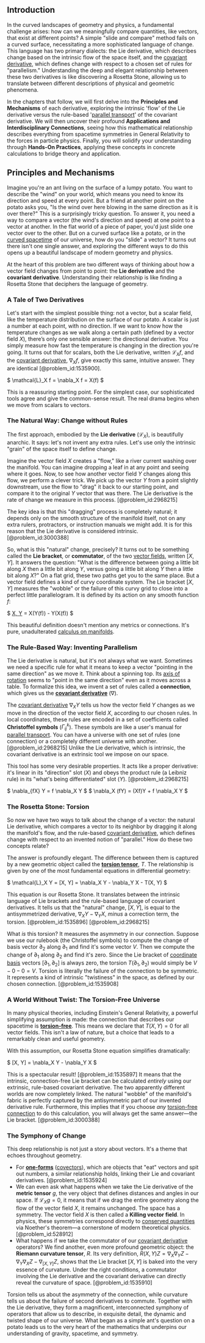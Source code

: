 ## Introduction
In the curved landscapes of geometry and physics, a fundamental challenge arises: how can we meaningfully compare quantities, like vectors, that exist at different points? A simple "slide and compare" method fails on a curved surface, necessitating a more sophisticated language of change. This language has two primary dialects: the Lie derivative, which describes change based on the intrinsic flow of the space itself, and the [covariant derivative](@article_id:151982), which defines change with respect to a chosen set of rules for "parallelism." Understanding the deep and elegant relationship between these two derivatives is like discovering a Rosetta Stone, allowing us to translate between different descriptions of physical and geometric phenomena.

In the chapters that follow, we will first delve into the **Principles and Mechanisms** of each derivative, exploring the intrinsic 'flow' of the Lie derivative versus the rule-based '[parallel transport](@article_id:160177)' of the covariant derivative. We will then uncover their profound **Applications and Interdisciplinary Connections**, seeing how this mathematical relationship describes everything from spacetime symmetries in General Relativity to the forces in particle physics. Finally, you will solidify your understanding through **Hands-On Practices**, applying these concepts in concrete calculations to bridge theory and application.

## Principles and Mechanisms

Imagine you're an ant living on the surface of a lumpy potato. You want to describe the "wind" on your world, which means you need to know its direction and speed at every point. But a friend at another point on the potato asks you, "Is the wind over here blowing in the same direction as it is over there?" This is a surprisingly tricky question. To answer it, you need a way to compare a vector (the wind's direction and speed) at one point to a vector at another. In the flat world of a piece of paper, you'd just slide one vector over to the other. But on a curved surface like a potato, or in the [curved spacetime](@article_id:184444) of our universe, how do you "slide" a vector? It turns out there isn't one single answer, and exploring the different ways to do this opens up a beautiful landscape of modern geometry and physics.

At the heart of this problem are two different ways of thinking about how a vector field changes from point to point: the **Lie derivative** and the **covariant derivative**. Understanding their relationship is like finding a Rosetta Stone that deciphers the language of geometry.

### A Tale of Two Derivatives

Let's start with the simplest possible thing: not a vector, but a scalar field, like the temperature distribution on the surface of our potato. A scalar is just a number at each point, with no direction. If we want to know how the temperature changes as we walk along a certain path (defined by a vector field $X$), there’s only one sensible answer: the directional derivative. You simply measure how fast the temperature is changing in the direction you're going. It turns out that for scalars, both the Lie derivative, written $\mathcal{L}_X f$, and the [covariant derivative](@article_id:151982), $\nabla_X f$, give exactly this same, intuitive answer. They are identical [@problem_id:1535900].

$ \mathcal{L}_X f = \nabla_X f = X(f) $

This is a reassuring starting point. For the simplest case, our sophisticated tools agree and give the common-sense result. The real drama begins when we move from scalars to vectors.

### The Natural Way: Change without Rules

The first approach, embodied by the **Lie derivative** ($\mathcal{L}_X$), is beautifully anarchic. It says: let's not invent any extra rules. Let's use only the intrinsic "grain" of the space itself to define change.

Imagine the vector field $X$ creates a "flow," like a river current washing over the manifold. You can imagine dropping a leaf in at any point and seeing where it goes. Now, to see how another vector field $Y$ changes along this flow, we perform a clever trick. We pick up the vector $Y$ from a point slightly downstream, use the flow to "drag" it back to our starting point, and compare it to the original $Y$ vector that was there. The Lie derivative is the rate of change we measure in this process. [@problem_id:2968215]

The key idea is that this "dragging" process is completely natural; it depends only on the smooth structure of the manifold itself, not on any extra rulers, protractors, or instruction manuals we might add. It is for this reason that the Lie derivative is considered intrinsic. [@problem_id:3000388]

So, what is this "natural" change, precisely? It turns out to be something called the **Lie bracket**, or **commutator**, of the two [vector fields](@article_id:160890), written $[X, Y]$. It answers the question: "What is the difference between going a little bit along $X$ then a little bit along $Y$, versus going a little bit along $Y$ then a little bit along $X$?" On a flat grid, these two paths get you to the same place. But a vector field defines a kind of curvy coordinate system. The Lie bracket $[X, Y]$ measures the "wobble" or the failure of this curvy grid to close into a perfect little parallelogram. It is defined by its action on any smooth function $f$:

$ [X, Y](f) = X(Y(f)) - Y(X(f)) $

This beautiful definition doesn't mention any metrics or connections. It's pure, unadulterated [calculus on manifolds](@article_id:269713).

### The Rule-Based Way: Inventing Parallelism

The Lie derivative is natural, but it's not always what we want. Sometimes we need a specific rule for what it means to keep a vector "pointing in the same direction" as we move it. Think about a spinning top. Its [axis of rotation](@article_id:186600) seems to "point in the same direction" even as it moves across a table. To formalize this idea, we invent a set of rules called a **connection**, which gives us the **[covariant derivative](@article_id:151982)** ($\nabla$).

The [covariant derivative](@article_id:151982) $\nabla_X Y$ tells us how the vector field $Y$ changes as we move in the direction of the vector field $X$, according to our chosen rules. In local coordinates, these rules are encoded in a set of coefficients called **Christoffel symbols** ($\Gamma^k_{ij}$). These symbols are like a user's manual for [parallel transport](@article_id:160177). You can have a universe with one set of rules (one connection) or a completely different universe with another. [@problem_id:2968215] Unlike the Lie derivative, which is intrinsic, the covariant derivative is an extrinsic tool we impose on our space.

This tool has some very desirable properties. It acts like a proper derivative: it's linear in its "direction" slot ($X$) and obeys the product rule (a Leibniz rule) in its "what's being differentiated" slot ($Y$). [@problem_id:2968215]

$ \nabla_{fX} Y = f \nabla_X Y $
$ \nabla_X (fY) = (Xf)Y + f \nabla_X Y $

### The Rosetta Stone: Torsion

So now we have two ways to talk about the change of a vector: the natural Lie derivative, which compares a vector to its neighbor by dragging it along the manifold's flow, and the rule-based [covariant derivative](@article_id:151982), which defines change with respect to an invented notion of "parallel." How do these two concepts relate?

The answer is profoundly elegant. The difference between them is captured by a new geometric object called the **[torsion tensor](@article_id:203643)**, $T$. The relationship is given by one of the most fundamental equations in differential geometry:

$ \mathcal{L}_X Y = [X, Y] = \nabla_X Y - \nabla_Y X - T(X, Y) $

This equation is our Rosetta Stone. It translates between the intrinsic language of Lie brackets and the rule-based language of covariant derivatives. It tells us that the "natural" change, $[X, Y]$, is equal to the antisymmetrized derivative, $\nabla_X Y - \nabla_Y X$, *minus* a correction term, the torsion. [@problem_id:1535896] [@problem_id:2968215]

What *is* this torsion? It measures the asymmetry in our connection. Suppose we use our rulebook (the Christoffel symbols) to compute the change of basis vector $\partial_2$ along $\partial_1$ and find it's some vector $V$. Then we compute the change of $\partial_1$ along $\partial_2$ and find it's zero. Since the Lie bracket of [coordinate basis](@article_id:269655) vectors $[\partial_1, \partial_2]$ is always zero, the torsion $T(\partial_1, \partial_2)$ would simply be $V - 0 - 0 = V$. Torsion is literally the failure of the connection to be symmetric. It represents a kind of intrinsic "twistiness" in the space, as defined by our chosen connection. [@problem_id:1535908]

### A World Without Twist: The Torsion-Free Universe

In many physical theories, including Einstein's General Relativity, a powerful simplifying assumption is made: the connection that describes our spacetime is **[torsion-free](@article_id:161170)**. This means we declare that $T(X, Y) = 0$ for all vector fields. This isn't a law of nature, but a choice that leads to a remarkably clean and useful geometry.

With this assumption, our Rosetta Stone equation simplifies dramatically:

$ [X, Y] = \nabla_X Y - \nabla_Y X $

This is a spectacular result! [@problem_id:1535897] It means that the intrinsic, connection-free Lie bracket can be calculated *entirely* using our extrinsic, rule-based covariant derivative. The two apparently different worlds are now completely linked. The natural "wobble" of the manifold's fabric is perfectly captured by the antisymmetric part of our invented derivative rule. Furthermore, this implies that if you choose *any* [torsion-free connection](@article_id:180843) to do this calculation, you will always get the same answer—the Lie bracket. [@problem_id:3000388]

### The Symphony of Change

This deep relationship is not just a story about vectors. It's a theme that echoes throughout geometry.
*   For **[one-forms](@article_id:269898)** ([covectors](@article_id:157233)), which are objects that "eat" vectors and spit out numbers, a similar relationship holds, linking their Lie and covariant derivatives. [@problem_id:1535924]
*   We can even ask what happens when we take the Lie derivative of the **metric tensor** $g$, the very object that defines distances and angles in our space. If $\mathcal{L}_X g = 0$, it means that if we drag the entire geometry along the flow of the vector field $X$, it remains unchanged. The space has a symmetry. The vector field $X$ is then called a **Killing vector field**. In physics, these symmetries correspond directly to [conserved quantities](@article_id:148009) via Noether's theorem—a cornerstone of modern theoretical physics. [@problem_id:528912]
*   What happens if we take the commutator of our [covariant derivative](@article_id:151982) operators? We find another, even more profound geometric object: the **Riemann curvature tensor**, $R$. Its very definition, $R(X,Y)Z = \nabla_X \nabla_Y Z - \nabla_Y \nabla_X Z - \nabla_{[X,Y]} Z$, shows that the Lie bracket $[X, Y]$ is baked into the very essence of curvature. Under the right conditions, a commutator involving the Lie derivative and the covariant derivative can directly reveal the curvature of space. [@problem_id:1535910]

Torsion tells us about the asymmetry of the connection, while curvature tells us about the failure of second derivatives to commute. Together with the Lie derivative, they form a magnificent, interconnected symphony of operators that allow us to describe, in exquisite detail, the dynamic and twisted shape of our universe. What began as a simple ant's question on a potato leads us to the very heart of the mathematics that underpins our understanding of gravity, spacetime, and symmetry.